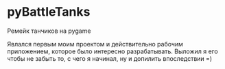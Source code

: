 # pyBattleTanks
 Ремейк танчиков на pygame

Явлался первым моим проектом и действительно рабочим приложением, которое было интересно разрабатывать.
Выложил я его чтобы не забыть то, с чего я начинал, ну и допилить впоследствии =)
